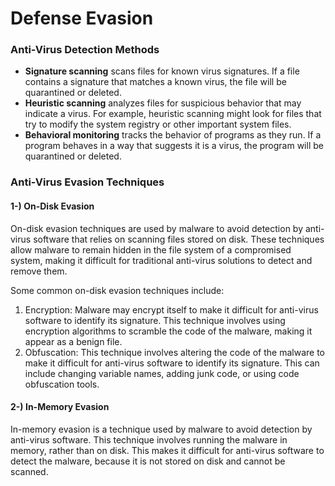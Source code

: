 # Defense Evasion

### Anti-Virus Detection Methods

* **Signature scanning** scans files for known virus signatures. If a file contains a signature that matches a known virus, the file will be quarantined or deleted.
* **Heuristic scanning** analyzes files for suspicious behavior that may indicate a virus. For example, heuristic scanning might look for files that try to modify the system registry or other important system files.
* **Behavioral monitoring** tracks the behavior of programs as they run. If a program behaves in a way that suggests it is a virus, the program will be quarantined or deleted.

### Anti-Virus Evasion Techniques

#### 1-) On-Disk Evasion

On-disk evasion techniques are used by malware to avoid detection by anti-virus software that relies on scanning files stored on disk. These techniques allow malware to remain hidden in the file system of a compromised system, making it difficult for traditional anti-virus solutions to detect and remove them.

Some common on-disk evasion techniques include:

1. Encryption: Malware may encrypt itself to make it difficult for anti-virus software to identify its signature. This technique involves using encryption algorithms to scramble the code of the malware, making it appear as a benign file.
2. Obfuscation: This technique involves altering the code of the malware to make it difficult for anti-virus software to identify its signature. This can include changing variable names, adding junk code, or using code obfuscation tools.

#### 2-) In-Memory Evasion

In-memory evasion is a technique used by malware to avoid detection by anti-virus software. This technique involves running the malware in memory, rather than on disk. This makes it difficult for anti-virus software to detect the malware, because it is not stored on disk and cannot be scanned.





###
